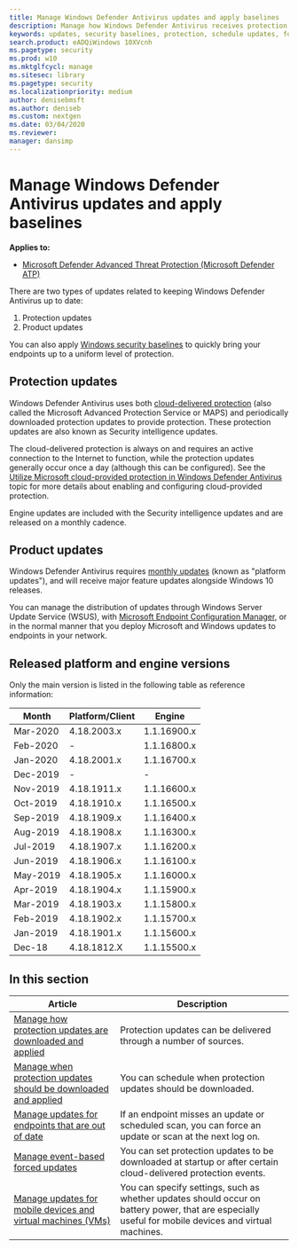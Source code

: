 ```yaml
---
title: Manage Windows Defender Antivirus updates and apply baselines
description: Manage how Windows Defender Antivirus receives protection and product updates.
keywords: updates, security baselines, protection, schedule updates, force updates, mobile updates, wsus
search.product: eADQiWindows 10XVcnh
ms.pagetype: security
ms.prod: w10
ms.mktglfcycl: manage
ms.sitesec: library
ms.pagetype: security
ms.localizationpriority: medium
author: denisebmsft
ms.author: deniseb
ms.custom: nextgen
ms.date: 03/04/2020
ms.reviewer: 
manager: dansimp
---
```


# Manage Windows Defender Antivirus updates and apply baselines

**Applies to:**

- [Microsoft Defender Advanced Threat Protection (Microsoft Defender ATP)](https://go.microsoft.com/fwlink/p/?linkid=2069559)

There are two types of updates related to keeping Windows Defender Antivirus up to date:

1. Protection updates
2. Product updates

You can also apply [Windows security baselines](https://technet.microsoft.com/itpro/windows/keep-secure/windows-security-baselines) to quickly bring your endpoints up to a uniform level of protection.

## Protection updates

Windows Defender Antivirus uses both [cloud-delivered protection](utilize-microsoft-cloud-protection-windows-defender-antivirus.md) (also called the Microsoft Advanced Protection Service or MAPS) and periodically downloaded protection updates to provide protection. These protection updates are also known as Security intelligence updates.

The cloud-delivered protection is always on and requires an active connection to the Internet to function, while the protection updates generally occur once a day (although this can be configured). See the [Utilize Microsoft cloud-provided protection in Windows Defender Antivirus](utilize-microsoft-cloud-protection-windows-defender-antivirus.md) topic for more details about enabling and configuring cloud-provided protection. 

Engine updates are included with the Security intelligence updates and are released on a monthly cadence.

## Product updates

Windows Defender Antivirus requires [monthly updates](https://support.microsoft.com/help/4052623/update-for-windows-defender-antimalware-platform) (known as "platform updates"), and will receive major feature updates alongside Windows 10 releases.

You can manage the distribution of updates through Windows Server Update Service (WSUS), with [Microsoft Endpoint Configuration Manager](https://docs.microsoft.com/configmgr/sum/understand/software-updates-introduction), or in the normal manner that you deploy Microsoft and Windows updates to endpoints in your network.

## Released platform and engine versions

Only the main version is listed in the following table as reference information:

Month	| Platform/Client	| Engine
---|---|---
Mar-2020 | 4.18.2003.x| 1.1.16900.x
Feb-2020	|	- | 1.1.16800.x
Jan-2020 |	4.18.2001.x	| 1.1.16700.x
Dec-2019 | - | - |
Nov-2019	| 4.18.1911.x	| 1.1.16600.x
Oct-2019	| 4.18.1910.x	| 1.1.16500.x
Sep-2019	| 4.18.1909.x	| 1.1.16400.x
Aug-2019	| 4.18.1908.x	| 1.1.16300.x
Jul-2019	| 4.18.1907.x	| 1.1.16200.x
Jun-2019	| 4.18.1906.x	| 1.1.16100.x
May-2019	| 4.18.1905.x	| 1.1.16000.x
Apr-2019	| 4.18.1904.x	| 1.1.15900.x
Mar-2019	| 4.18.1903.x	| 1.1.15800.x
Feb-2019	| 4.18.1902.x	| 1.1.15700.x
Jan-2019	| 4.18.1901.x	| 1.1.15600.x
Dec-18	| 4.18.1812.X	| 1.1.15500.x


## In this section

Article | Description 
---|---
[Manage how protection updates are downloaded and applied](manage-protection-updates-windows-defender-antivirus.md) | Protection updates can be delivered through a number of sources.
[Manage when protection updates should be downloaded and applied](manage-protection-update-schedule-windows-defender-antivirus.md) | You can schedule when protection updates should be downloaded.
[Manage updates for endpoints that are out of date](manage-outdated-endpoints-windows-defender-antivirus.md) | If an endpoint misses an update or scheduled scan, you can force an update or scan at the next log on.
[Manage event-based forced updates](manage-event-based-updates-windows-defender-antivirus.md) | You can set protection updates to be downloaded at startup or after certain cloud-delivered protection events.
[Manage updates for mobile devices and virtual machines (VMs)](manage-updates-mobile-devices-vms-windows-defender-antivirus.md)| You can specify settings, such as whether updates should occur on battery power, that are especially useful for mobile devices and virtual machines.
